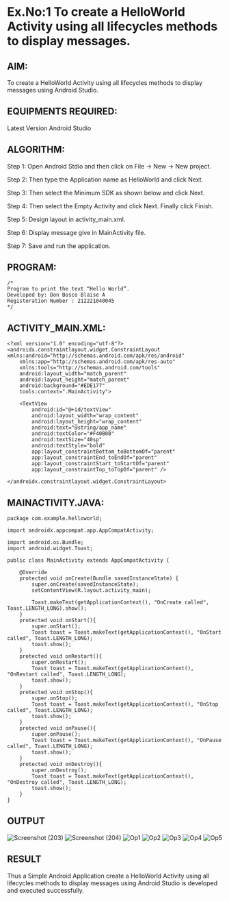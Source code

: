 # Ex.No:1 To create a HelloWorld Activity using all lifecycles methods to display messages.


## AIM:

To create a HelloWorld Activity using all lifecycles methods to display messages using Android Studio.

## EQUIPMENTS REQUIRED:

Latest Version Android Studio

## ALGORITHM:

Step 1: Open Android Stdio and then click on File -> New -> New project.

Step 2: Then type the Application name as HelloWorld and click Next. 

Step 3: Then select the Minimum SDK as shown below and click Next.

Step 4: Then select the Empty Activity and click Next. Finally click Finish.

Step 5: Design layout in activity_main.xml.

Step 6: Display message give in MainActivity file.

Step 7: Save and run the application.

## PROGRAM:
```
/*
Program to print the text “Hello World”.
Developed by: Don Bosco Blaise A
Registeration Number : 212221040045
*/
```
## ACTIVITY_MAIN.XML:
```
<?xml version="1.0" encoding="utf-8"?>
<androidx.constraintlayout.widget.ConstraintLayout xmlns:android="http://schemas.android.com/apk/res/android"
    xmlns:app="http://schemas.android.com/apk/res-auto"
    xmlns:tools="http://schemas.android.com/tools"
    android:layout_width="match_parent"
    android:layout_height="match_parent"
    android:background="#EDE177"
    tools:context=".MainActivity">

    <TextView
        android:id="@+id/textView"
        android:layout_width="wrap_content"
        android:layout_height="wrap_content"
        android:text="@string/app_name"
        android:textColor="#F40B0B"
        android:textSize="40sp"
        android:textStyle="bold"
        app:layout_constraintBottom_toBottomOf="parent"
        app:layout_constraintEnd_toEndOf="parent"
        app:layout_constraintStart_toStartOf="parent"
        app:layout_constraintTop_toTopOf="parent" />

</androidx.constraintlayout.widget.ConstraintLayout>
```
## MAINACTIVITY.JAVA:
```
package com.example.helloworld;

import androidx.appcompat.app.AppCompatActivity;

import android.os.Bundle;
import android.widget.Toast;

public class MainActivity extends AppCompatActivity {

    @Override
    protected void onCreate(Bundle savedInstanceState) {
        super.onCreate(savedInstanceState);
        setContentView(R.layout.activity_main);

        Toast.makeText(getApplicationContext(), "OnCreate called", Toast.LENGTH_LONG).show();
    }
    protected void onStart(){
        super.onStart();
        Toast toast = Toast.makeText(getApplicationContext(), "OnStart called", Toast.LENGTH_LONG);
        toast.show();
    }
    protected void onRestart(){
        super.onRestart();
        Toast toast = Toast.makeText(getApplicationContext(), "OnRestart called", Toast.LENGTH_LONG);
        toast.show();
    }
    protected void onStop(){
        super.onStop();
        Toast toast = Toast.makeText(getApplicationContext(), "OnStop called", Toast.LENGTH_LONG);
        toast.show();
    }
    protected void onPause(){
        super.onPause();
        Toast toast = Toast.makeText(getApplicationContext(), "OnPause called", Toast.LENGTH_LONG);
        toast.show();
    }
    protected void onDestroy(){
        super.onDestroy();
        Toast toast = Toast.makeText(getApplicationContext(), "OnDestroy called", Toast.LENGTH_LONG);
        toast.show();
    }
}
```


## OUTPUT
![Screenshot (203)](https://github.com/DonBoscoBlaiseA/Mobile-Application-Development/assets/140850829/98db8968-3eb1-42ce-b701-51391f00513e)
![Screenshot (204)](https://github.com/DonBoscoBlaiseA/Mobile-Application-Development/assets/140850829/dd0fe4c9-1559-4db7-9923-b965bac2e8d8)
![Op1](https://github.com/DonBoscoBlaiseA/Mobile-Application-Development/assets/140850829/7fb45310-b6f0-4762-aa06-2921a9217e72)
![Op2](https://github.com/DonBoscoBlaiseA/Mobile-Application-Development/assets/140850829/d5e0f809-22e5-40c6-b446-18a24810d1f3)
![Op3](https://github.com/DonBoscoBlaiseA/Mobile-Application-Development/assets/140850829/1b5eca00-017e-4d7a-b6ef-39c4a9bd6621)
![Op4](https://github.com/DonBoscoBlaiseA/Mobile-Application-Development/assets/140850829/c0094a15-7aa1-4b4f-bda6-aa02d55e6823)
![Op5](https://github.com/DonBoscoBlaiseA/Mobile-Application-Development/assets/140850829/85cb8a10-5fde-4b91-ab06-385ee004a987)


## RESULT
Thus a Simple Android Application create a HelloWorld Activity using all lifecycles methods to display messages using Android Studio is developed and executed successfully.
